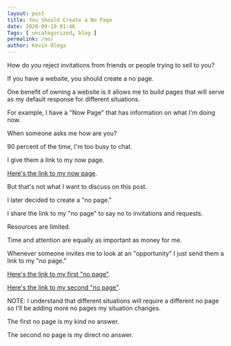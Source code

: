 ```yaml
--- 
layout: post 
title: You Should Create a No Page
date: 2020-09-10 01:46
Tags: [ uncategorized, blog ]
permalink: /no/ 
author: Kevin Olega 
--- 
```

How do you reject invitations from friends or people trying to sell to you?

If you have a website, you should create a no page.

One benefit of owning a website is it allows me to build pages that will serve as my default response for different situations.

For example, I have a "Now Page" that has information on what I'm doing now.

When someone asks me how are you?

90 percent of the time, I'm too busy to chat.

I give them a link to my now page.

[Here's the link to my now page](https://olega.org/now).

But that's not what I want to discuss on this post.

I later decided to create a "no page."

I share the link to my "no page" to say no to invitations and requests.

Resources are limited.

Time and attention are equally as important as money for me.

Whenever someone invites me to look at an "opportunity" I just send them a link to my "no page."

[Here's the link to my first "no page"](https://kevinolega.com/n/).

[Here's the link to my second "no page"](https://kevinolega.com/no/).

NOTE: I understand that different situations will require a different no page so I'll be adding more no pages my situation changes.

The first no page is my kind no answer.

The second no page is my direct no answer.